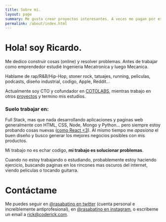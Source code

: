 ```yaml
---
title: Sobre mí.
layout: page
summary: Me gusta crear proyectos interesantes. A veces me pagan por eso.
permalink: /about/index.html
---
```

# Hola! soy Ricardo.
Me dedico construir cosas (online) y resolver problemas. Antes de trabajar como emprendedor estudié Ingenieria
 Mecatroníca y luego Mecanica.

 Hablame de rap/R&B/Hip-Hop, stoner rock, tatuajes, running, peliculas, podcasts, diseño industrial,
 codigo, Apple, Reddit...

Actualmente soy CTO y cofundador en [COTOLABS](http://www.cotolabs.com), mientras trabajo en otros  [proyectos](/projects) y termino mis estudios.

### Suelo trabajar en:
<!-- TODO: todos estas cosas tienen que ser links a proyectos que yo haya hecho!! -->
Full Stack, mas que nada desarrollando aplicaciones y paginas web generalmente con HTML, CSS, Node, Mongo y Python... pero siempre estoy probando cosas nuevas ([como React <3](https://facebook.github.io/react-native/)).
Al mismo tiempo me *apasiona* el buen diseño y busco generar los mejores negocios posibles con mis productos.

Mi trabajo no es echar codigo, **mi trabajo es solucionar problemas**.

Cuando no estoy trabajando o estudiando, probablemente estoy haciendo ejercicio, buscando paginas en los rincones mas oscuros del internet, viendo peliculas o tocando guitarra.

# Contáctame
Me puedes seguir en [@rasabatino en twitter](https://twitter.com/rasabatino) (cuenta personal e increiblemente antiprofesional), en [@rasabatino en instagram](https://instagram.com/rasabatino), o escribeme un email a [rick@coderick.com](mailto:rick@coderick.com).
